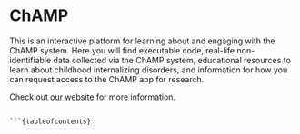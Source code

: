 # ChAMP

This is an interactive platform for learning about and engaging with the ChAMP system. Here you will find executable code, real-life non-identifiable data collected via the ChAMP system, educational resources to learn about childhood internalizing disorders, and information for how you can request access to the ChAMP app for research.


Check out [our website](https://jupyterbook.org) for more information.

```{image} (../images/full_logo.png)

```{tableofcontents}
```

